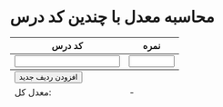 <html>
<head>
	<title>محاسبه معدل با چندین کد درس</title>
<style>.container {
	max-width: 600px;
	margin: 0 auto;
	padding: 20px;
}

h1 {
	text-align: center;
}

table {
	border-collapse: collapse;
	width: 100%;
	margin-bottom: 20px;
}

th, td {
	padding: 10px;
	text-align: center;
}

th {
	background-color: #f2f2f2;
}

.course-code {
	width: 100%;
}

.grade-input {
	width: 80px;
}

tfoot td {
	font-weight: bold;
}

#add-row-button {
	background-color: #4CAF50;
	color: white;
	padding: 10px;
	border: none;
	border-radius: 5px;
	cursor: pointer;
}</style>
</head>
<body>
	<div class="container">
		<h1>محاسبه معدل با چندین کد درس</h1>
		<table id="grades-table">
			<thead>
				<tr>
					<th>کد درس</th>
					<th>نمره</th>
				</tr>
			</thead>
			<tbody>
				<tr>
					<td><input type="text" class="course-code" required></td>
					<td><input type="number" class="grade-input" min="0" max="20" step="0.01" required></td>
				</tr>
			</tbody>
			<tfoot>
				<tr>
					<td colspan="2"><button id="add-row-button">افزودن ردیف جدید</button></td>
				</tr>
				<tr>
					<td>معدل کل:</td>
					<td id="average">-</td>
				</tr>
			</tfoot>
		</table>
	</div>
	<script>const addRowButton = document.getElementById('add-row-button');
        const averageCell = document.getElementById('average');
        
        addRowButton.addEventListener('click', function() {
            const tableBody = document.querySelector('#grades-table tbody');
            const newRow = document.createElement('tr');
            newRow.innerHTML = `
                <td><input type="text" class="course-code" required></td>
                <td><input type="number" class="grade-input" min="0" max="20" step="0.01" required></td>
            `;
            tableBody.appendChild(newRow);
        });
        
        document.addEventListener('input', function(event) {
            if (event.target.classList.contains('grade-input')) {
                updateAverage();
            }
        });
        
        function updateAverage() {
            const gradeInputs = document.querySelectorAll('.grade-input');
            let total = 0;
            let count = 0;
            for (let i = 0; i < gradeInputs.length; i++) {
                if (gradeInputs[i].value !== '') {
                    total += parseFloat(gradeInputs[i].value);
                    count++;
                }
            }
            if (count > 0) {
                const average = total / count;
                averageCell.textContent = average.toFixed(2);
            } else {
                averageCell.textContent = '-';
            }
        }</script>
</body>
</html>
